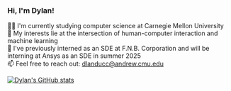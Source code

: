 ### Hi, I'm Dylan!

🧑‍🎓 I'm currently studying computer science at Carnegie Mellon University</br>
🤖 My interests lie at the intersection of human-computer interaction and machine learning</br>
💼 I've previously interned as an SDE at F.N.B. Corporation and will be interning at Ansys as an SDE in summer 2025</br>
📫 Feel free to reach out: dlanducc@andrew.cmu.edu</br>

[![Dylan's GitHub stats](https://github-readme-stats.vercel.app/api?username=DylanL526)](https://github.com/anuraghazra/github-readme-stats)
